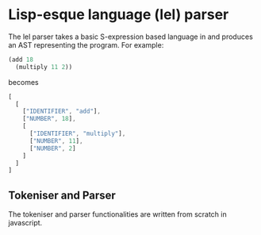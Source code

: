# Lisp-esque language (lel) parser

The lel parser takes a basic S-expression based language in and produces an AST representing the program. For example:

```lisp
(add 18
  (multiply 11 2))
```

becomes

```javascript
[
  [
    ["IDENTIFIER", "add"],
    ["NUMBER", 18],
    [
      ["IDENTIFIER", "multiply"],
      ["NUMBER", 11],
      ["NUMBER", 2]
    ]
  ]
]
```

## Tokeniser and Parser

The tokeniser and parser functionalities are written from scratch in javascript. 
